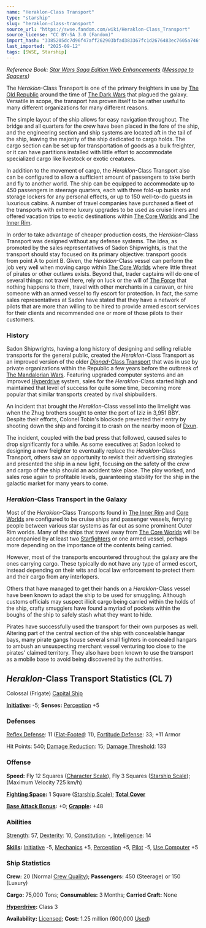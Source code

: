 ```yaml
---
name: "Heraklon-Class Transport"
type: "starship"
slug: "heraklon-class-transport"
source_url: "https://swse.fandom.com/wiki/Heraklon-Class_Transport"
source_license: "CC BY-SA 3.0 (Fandom)"
import_hash: "3385205dc7d96f47aff262903bfad383367fc1d2676483ec7605a746fe77d849"
last_imported: "2025-09-12"
tags: [SWSE, Starship]
---
```

*Reference Book: [Star Wars Saga Edition Web Enhancements](https://swse.fandom.com/wiki/Star_Wars_Saga_Edition_Web_Enhancements) ([Message to Spacers](https://swse.fandom.com/wiki/Message_to_Spacers))*

The *Heraklon*-Class Transport is one of the primary freighters in use by [The Old Republic](https://swse.fandom.com/wiki/The_Old_Republic) around the time of [The Dark Wars](https://swse.fandom.com/wiki/The_Dark_Wars) that plagued the galaxy. Versatile in scope, the transport has proven itself to be rather useful to many different organizations for many different reasons.

The simple layout of the ship allows for easy navigation throughout. The bridge and all quarters for the crew have been placed in the fore of the ship, and the engineering section and ship systems are located aft in the tail of the ship, leaving the majority of the ship dedicated to cargo holds. The cargo section can be set up for transportation of goods as a bulk freighter, or it can have partitions installed with little effort to accommodate specialized cargo like livestock or exotic creatures.

In addition to the movement of cargo, the *Heraklon*-Class Transport also can be configured to allow a sufficient amount of passengers to take berth and fly to another world. The ship can be equipped to accommodate up to 450 passengers in steerage quarters, each with three fold-up bunks and storage lockers for any personal effects, or up to 150 well-to-do guests in luxurious cabins. A number of travel companies have purchased a fleet of the transports with extreme luxury upgrades to be used as cruise liners and offered vacation trips to exotic destinations within [The Core Worlds](https://swse.fandom.com/wiki/The_Core_Worlds) and [The Inner Rim](https://swse.fandom.com/wiki/The_Inner_Rim).

In order to take advantage of cheaper production costs, the *Heraklon*-Class Transport was designed without any defense systems. The idea, as promoted by the sales representatives of Sadon Shipwrights, is that the transport should stay focused on its primary objective: transport goods from point A to point B. Given, the *Heraklon*-Class vessel can perform the job very well when moving cargo within [The Core Worlds](https://swse.fandom.com/wiki/The_Core_Worlds) where little threat of pirates or other outlaws exists. Beyond that, trader captains will do one of several things: not travel there, rely on luck or the will of [The Force](https://swse.fandom.com/wiki/The_Force) that nothing happens to them, travel with other merchants in a caravan, or hire someone with an armed vessel to fly escort for protection. In fact, the same sales representatives at Sadon have stated that they have a network of pilots that are more than willing to be hired to provide armed escort services for their clients and recommended one or more of those pilots to their customers.

### History
Sadon Shipwrights, having a long history of designing and selling reliable transports for the general public, created the *Heraklon*-Class Transport as an improved version of the older [*Dionad*-Class Transport](https://swse.fandom.com/wiki/Dionad-Class_Transport) that was in use by private organizations within the Republic a few years before the outbreak of [The Mandalorian Wars](https://swse.fandom.com/wiki/The_Mandalorian_Wars). Featuring upgraded computer systems and an improved [Hyperdrive](https://swse.fandom.com/wiki/Hyperdrive) system, sales for the *Heraklon*-Class started high and maintained that level of success for quite some time, becoming more popular that similar transports created by rival shipbuilders.

An incident that brought the *Heraklon*-Class vessel into the limelight was when the Zhug brothers sought to enter the port of Iziz in 3,951 BBY. Despite their efforts, Colonel Tobin's blockade prevented their entry by shooting down the ship and forcing it to crash on the nearby moon of [Dxun](https://swse.fandom.com/wiki/Dxun).

The incident, coupled with the bad press that followed, caused sales to drop significantly for a while. As some executives at Sadon looked to designing a new freighter to eventually replace the *Heraklon*-Class Transport, others saw an opportunity to revisit their advertising strategies and presented the ship in a new light, focusing on the safety of the crew and cargo of the ship should an accident take place. The ploy worked, and sales rose again to profitable levels, guaranteeing stability for the ship in the galactic market for many years to come.

### *Heraklon*-Class Transport in the Galaxy
Most of the *Heraklon*-Class Transports found in [The Inner Rim](https://swse.fandom.com/wiki/The_Inner_Rim) and [Core Worlds](https://swse.fandom.com/wiki/Core_Worlds) are configured to be cruise ships and passenger vessels, ferrying people between various star systems as far out as some prominent Outer Rim worlds. Many of the ships that travel away from [The Core Worlds](https://swse.fandom.com/wiki/The_Core_Worlds) will be accompanied by at least two [Starfighters](https://swse.fandom.com/wiki/Starfighters) or one armed vessel, perhaps more depending on the importance of the contents being carried.

However, most of the transports encountered throughout the galaxy are the ones carrying cargo. These typically do not have any type of armed escort, instead depending on their wits and local law enforcement to protect them and their cargo from any interlopers.

Others that have managed to get their hands on a *Heraklon*-Class vessel have been known to adapt the ship to be used for smuggling. Although customs officials may suspect illicit cargo being carried within the holds of the ship, crafty smugglers have found a myriad of pockets within the boughs of the ship to safely stash what they want to hide.

Pirates have successfully used the transport for their own purposes as well. Altering part of the central section of the ship with concealable hangar bays, many pirate gangs house several small fighters in concealed hangars to ambush an unsuspecting merchant vessel venturing too close to the pirates' claimed territory. They also have been known to use the transport as a mobile base to avoid being discovered by the authorities.

## *Heraklon*-Class Transport Statistics (CL 7)
Colossal (Frigate) [Capital Ship](https://swse.fandom.com/wiki/Capital_Ship)

**[Initiative](https://swse.fandom.com/wiki/Initiative):** -5; **Senses:** [Perception](https://swse.fandom.com/wiki/Perception) +5
### Defenses
[Reflex Defense](https://swse.fandom.com/wiki/Reflex_Defense_(Vehicles)): 11 ([Flat-Footed](https://swse.fandom.com/wiki/Flat-Footed): 11), [Fortitude Defense](https://swse.fandom.com/wiki/Fortitude_Defense_(Vehicles)): 33; +11 Armor

Hit Points: 540; [Damage Reduction](https://swse.fandom.com/wiki/Damage_Reduction): 15; [Damage Threshold](https://swse.fandom.com/wiki/Damage_Threshold_(Vehicles)): 133
### Offense
**Speed:** Fly 12 Squares ([Character Scale](https://swse.fandom.com/wiki/Character_Scale)), Fly 3 Squares ([Starship Scale](https://swse.fandom.com/wiki/Starship_Scale)); (Maximum Velocity 725 km/h)

**[Fighting Space](https://swse.fandom.com/wiki/Fighting_Space):** 1 Square ([Starship Scale](https://swse.fandom.com/wiki/Starship_Scale)); **[Total Cover](https://swse.fandom.com/wiki/Total_Cover)**

**[Base Attack Bonus](https://swse.fandom.com/wiki/Base_Attack_Bonus):** +0; **[Grapple](https://swse.fandom.com/wiki/Grapple):** +48
### Abilities
[Strength](https://swse.fandom.com/wiki/Strength): 57, [Dexterity](https://swse.fandom.com/wiki/Dexterity): 10, [Constitution](https://swse.fandom.com/wiki/Constitution): -, [Intelligence](https://swse.fandom.com/wiki/Intelligence): 14

**[Skills](https://swse.fandom.com/wiki/Skills):** [Initiative](https://swse.fandom.com/wiki/Initiative) -5, [Mechanics](https://swse.fandom.com/wiki/Mechanics) +5, [Perception](https://swse.fandom.com/wiki/Perception) +5, [Pilot](https://swse.fandom.com/wiki/Pilot) -5, [Use Computer](https://swse.fandom.com/wiki/Use_Computer) +5
### Ship Statistics
**Crew:** 20 (Normal [Crew Quality](https://swse.fandom.com/wiki/Crew_Quality)); **Passengers:** 450 (Steerage) or 150 (Luxury)

**Cargo:** 75,000 Tons; **Consumables:** 3 Months; **Carried Craft:** None

**[Hyperdrive](https://swse.fandom.com/wiki/Hyperdrive):** Class 3

**Availability:** [Licensed](https://swse.fandom.com/wiki/Licensed); **Cost:** 1.25 million (600,000 [Used](https://swse.fandom.com/wiki/Used))